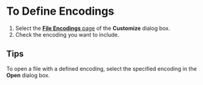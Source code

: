 # To Define Encodings

1. Select the [**File Encodings** page](../../dlg/customize/encodings/index) of the **Customize** dialog box.
2. Check the encoding you want to include.

## Tips

To open a file with a defined encoding, select the specified encoding in the
**Open** dialog box.
